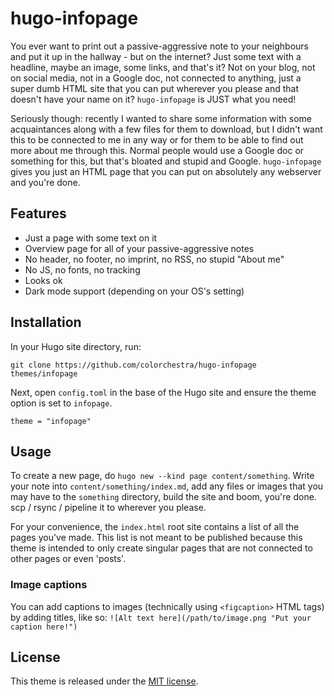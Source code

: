 # hugo-infopage

You ever want to print out a passive-aggressive note to your neighbours and put it up in the hallway - but on the internet? Just some text with a headline, maybe an image, some links, and that's it? Not on your blog, not on social media, not in a Google doc, not connected to anything, just a super dumb HTML site that you can put wherever you please and that doesn't have your name on it? `hugo-infopage` is JUST what you need!

Seriously though: recently I wanted to share some information with some acquaintances along with a few files for them to download, but I didn't want this to be connected to me in any way or for them to be able to find out more about me through this. Normal people would use a Google doc or something for this, but that's bloated and stupid and Google. `hugo-infopage` gives you just an HTML page that you can put on absolutely any webserver and you're done.

## Features

- Just a page with some text on it
- Overview page for all of your passive-aggressive notes
- No header, no footer, no imprint, no RSS, no stupid "About me"
- No JS, no fonts, no tracking
- Looks ok
- Dark mode support (depending on your OS's setting)

## Installation

In your Hugo site directory, run:

```
git clone https://github.com/colorchestra/hugo-infopage themes/infopage
```

Next, open `config.toml` in the base of the Hugo site and ensure the theme option is set to `infopage`.

```
theme = "infopage"
```

## Usage
To create a new page, do `hugo new --kind page content/something`. Write your note into `content/something/index.md`, add any files or images that you may have to the `something` directory, build the site and boom, you're done. scp / rsync / pipeline it to wherever you please.

For your convenience, the `index.html` root site contains a list of all the pages you've made. This list is not meant to be published because this theme is intended to only create singular pages that are not connected to other pages or even 'posts'.

### Image captions
You can add captions to images (technically using `<figcaption>` HTML tags) by adding titles, like so: `![Alt text here](/path/to/image.png "Put your caption here!")`

## License

This theme is released under the [MIT license](https://github.com/colorchestra/hugo-infopage/blob/main/LICENSE).
